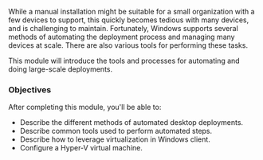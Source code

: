 While a manual installation might be suitable for a small organization with a few devices to support, this quickly becomes tedious with many devices, and is challenging to maintain. Fortunately, Windows supports several methods of automating the deployment process and managing many devices at scale. There are also various tools for performing these tasks.

This module will introduce the tools and processes for automating and doing large-scale deployments.

### Objectives

After completing this module, you'll be able to:

 -  Describe the different methods of automated desktop deployments.
 -  Describe common tools used to perform automated steps.
 -  Describe how to leverage virtualization in Windows client.
 -  Configure a Hyper-V virtual machine.
